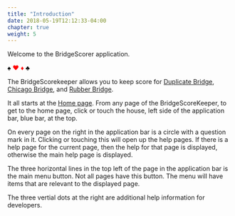 ```yaml
---
title: "Introduction"
date: 2018-05-19T12:12:33-04:00
chapter: true
weight: 5
---
```


Welcome to the BridgeScorer application.

<p class="suits">
<span style="color: black">&spades;</span>
<span style="color: red">&hearts;</span>
<span style="color: red">&diams;</span>
<span style="color: black">&clubs;</span>
</p>

The BridgeScorekeeper allows you to keep score for [Duplicate Bridge](duplicate.html), [Chicago Bridge](chicago.html), and [Rubber Bridge](rubber.html).

It all starts at the [Home page](home.html).  From any page of the BridgeScoreKeeper, to get to the home page, click or touch the house, left side of the application bar, blue bar, at the top.

On every page on the right in the application bar is a circle with a question mark in it.  Clicking or touching this will open up the help pages.  If there is a help page for the current page, then the help for that page is displayed, otherwise the main help page is displayed.

The three horizontal lines in the top left of the page in the application bar is the main menu button.  Not all pages have this button.  The menu will have items that are relevant to the displayed page.

The three vertial dots at the right are additional help information for developers.
